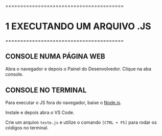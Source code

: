 ========================================
# 1 EXECUTANDO UM ARQUIVO .JS
========================================

## CONSOLE NUMA PÁGINA WEB

Abra o navegador e depois o Painel do Desenvolvedor. Clique na aba console.


## CONSOLE NO TERMINAL

Para executar o JS fora do navegador, baixe o [Node.js](https://nodejs.org/en/download/).

Instale e depois abra o VS Code.

Crie um arquivo `teste.js` e utilize o comando `[CTRL + F5]` para rodar os códigos no terminal.
